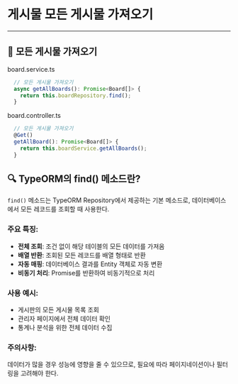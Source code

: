# 게시물 모든 게시물 가져오기

---

## 🔄 모든 게시물 가져오기

board.service.ts

```ts
  // 모든 게시물 가져오기
  async getAllBoards(): Promise<Board[]> {
    return this.boardRepository.find();
  }
```

board.controller.ts

```ts
  // 모든 게시물 가져오기
  @Get()
  getAllBoard(): Promise<Board[]> {
    return this.boardService.getAllBoards();
  }
```

## 🔍 TypeORM의 find() 메소드란?

`find()` 메소드는 TypeORM Repository에서 제공하는 기본 메소드로, 데이터베이스에서 모든 레코드를 조회할 때 사용한다.

### 주요 특징:

- **전체 조회**: 조건 없이 해당 테이블의 모든 데이터를 가져옴
- **배열 반환**: 조회된 모든 레코드를 배열 형태로 반환
- **자동 매핑**: 데이터베이스 결과를 Entity 객체로 자동 변환
- **비동기 처리**: Promise를 반환하여 비동기적으로 처리

### 사용 예시:

- 게시판의 모든 게시물 목록 조회
- 관리자 페이지에서 전체 데이터 확인
- 통계나 분석을 위한 전체 데이터 수집

### 주의사항:

데이터가 많을 경우 성능에 영향을 줄 수 있으므로, 필요에 따라 페이지네이션이나 필터링을 고려해야 한다.
